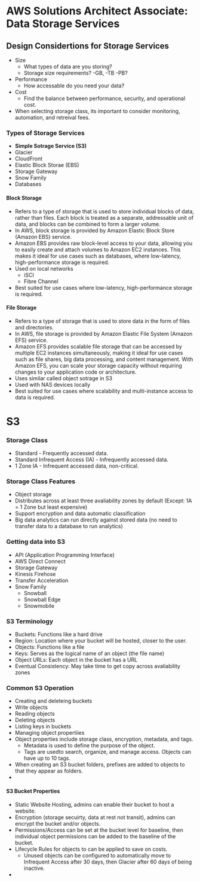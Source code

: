 
# AWS Solutions Architect Associate: Data Storage Services
## Design Considertions for Storage Services
- Size
  - What types of data are you storing?
  - Storage size requirements? -GB, -TB -PB?
- Performance
  - How accessable do you need your data?
- Cost
  - Find the balance between performance, security, and operational cost.
- When selecting storage class, its important to consider monitoring, automation, and retreival fees. 
 
### Types of Storage Services
- <b>Simple Sotrage Service (S3)</b>
- Glacier
- CloudFront
- Elastic Block Storae (EBS)
- Storage Gateway
- Snow Family
- Databases

#### Block Storage
- Refers to a type of storage that is used to store individual blocks of data, rather than files. Each block is treated as a separate, addressable unit of data, and blocks can be combined to form a larger volume. 
- In AWS, block storage is provided by Amazon Elastic Block Store (Amazon EBS) service.
- Amazon EBS provides raw block-level access to your data, allowing you to easily create and attach volumes to Amazon EC2 instances. This makes it ideal for use cases such as databases, where low-latency, high-performance storage is required.
- Used on local networks
    - iSCI
    - Fibre Channel
- Best suited for use cases where low-latency, high-performance storage is required.

#### File Storage
- Refers to a type of storage that is used to store data in the form of files and directories. 
- In AWS, file storage is provided by Amazon Elastic File System (Amazon EFS) service.
- Amazon EFS provides scalable file storage that can be accessed by multiple EC2 instances simultaneously, making it ideal for use cases such as file shares, big data processing, and content management. With Amazon EFS, you can scale your storage capacity without requiring changes to your application code or architecture.
- Uses similar called object sotrage in S3
- Used with NAS devices locally
- Best suited for use cases where scalability and multi-instance access to data is required.

# S3 
### Storage Class
- Standard - Frequently accessed data.
- Standard Infrequent Access (IA) - Infrequently accessed data.
- 1 Zone IA - Infrequent accessed data, non-critical.
### Storage Class Features
- Object storage
- Distributes across at least three avaliability zones by default (Except: 1A = 1 Zone but least expensive)
- Support encryption and data automatic classification
- Big data analytics can run directly against stored data (no need to transfer data to a database to run analytics)

### Getting data into S3
- API (Application Programming Interface)
- AWS Direct Connect 
- Storage Gateway 
- Kinesis Firehose
- Transfer Acceleration
- Snow Family
  - Snowball
  - Snowball Edge
  - Snowmobile 

### S3 Terminology
- Buckets: Functions like a hard drive
- Region: Location where your bucket will be hosted, closer to the user.
- Objects: Functions like a file
- Keys: Serves as the logical name of an object (the file name)
- Object URLs: Each object in the bucket has a URL
- Eventual Consistency: May take time to get copy across avaliability zones


### Common S3 Operation
- Creating and deleteing buckets
- Write objects
- Reading objects
- Deleting objects
- Listing keys in buckets
- Managing object propertiies 
- Object properties include storage class, encryption, metadata, and tags.
    - Metadata is used to define the purpose of the object.
    - Tags are usedto search, organize, and manage access. Objects can have up to 10 tags.
- When creating an S3 bucket folders, prefixes are added to objects to that they appear as folders.
- 
#### S3 Bucket Properties
- Static Website Hosting, admins can enable their bucket to host a website. 
- Encryption (storage secuirty, data at rest not transit), admins can encrypt the bucket and/or objects. 
- Permissions/Access can be set at the bucket level for baseline, then individual object permissions can be added to the baseline of the bucket. 
- Lifecycle Rules for objects to can be applied to save on costs. 
    - Unused objects can be configured to automatically move to Infrequent Access after 30 days, then Glacier after 60 days of being inactive.  
- 
